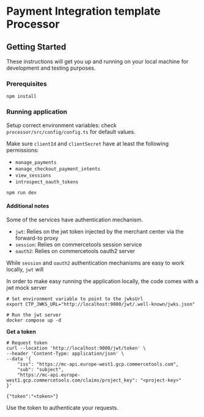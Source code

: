 # Payment Integration template Processor

## Getting Started

These instructions will get you up and running on your local machine for development and testing purposes.

### Prerequisites

```
npm install
```

### Running application

Setup correct environment variables: check `processor/src/config/config.ts` for default values.

Make sure `clientId` and `clientSecret` have at least the following permissions:

* `manage_payments`
* `manage_checkout_payment_intents`
* `view_sessions`
* `introspect_oauth_tokens`

```
npm run dev
```

#### Additional notes

Some of the services have authentication mechanism. 

* `jwt`: Relies on the jwt token injected by the merchant center via the forward-to proxy
* `session`: Relies on commercetools session service
* `oauth2`: Relies on commercetools oauth2 server

While `session` and `oauth2` authentication mechanisms are easy to work locally, `jwt` will 

In order to make easy running the application locally, the code comes with a jwt mock server

```
# Set environment variable to point to the jwksUrl
export CTP_JWKS_URL="http://localhost:9000/jwt/.well-known/jwks.json"

# Run the jwt server
docker compose up -d
```

**Get a token**
```
# Request token
curl --location 'http://localhost:9000/jwt/token' \
--header 'Content-Type: application/json' \
--data '{
    "iss": "https://mc-api.europe-west1.gcp.commercetools.com",
    "sub": "subject",
    "https://mc-api.europe-west1.gcp.commercetools.com/claims/project_key": "<project-key>"
}'

{"token":"<token>"}
```

Use the token to authenticate your requests.